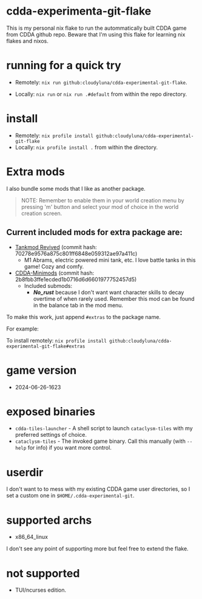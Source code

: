 # cdda-experimenta-git-flake

This is my personal nix flake to run the autommatically built CDDA game from
CDDA github repo. Beware that I'm using this flake for learning nix flakes and nixos.

# running for a quick try

- Remotely: `nix run github:cloudyluna/cdda-experimental-git-flake`.

- Locally: `nix run` or `nix run .#default` from within the repo directory.

# install

- Remotely: `nix profile install github:cloudyluna/cdda-experimental-git-flake`
- Locally:  `nix profile install .` from within the directory.

# Extra mods

I also bundle some mods that I like as another package.

> NOTE: Remember to enable them in your world creation menu by pressing 'm' button and select your mod of choice
in the world creation screen.

## Current included mods for extra package are:
- [Tankmod Revived](https://github.com/chaosvolt/cdda-tankmod-revived-mod) (commit hash: 70278e9576a875c801ff6848e059312ae97a411c)
  - M1 Abrams, electric powered mini tank, etc. I love battle tanks in this game! Cozy and comfy.
- [CDDA-Minimods](https://github.com/John-Candlebury/CDDA-Minimods/) (commit hash: 2b8fbb3ffe1ecded1b0716d6d6601977752457d5)
  - Included submods:
    - ***No_rust*** because I don't want want character skills to decay overtime of when rarely used. Remember
    this mod can be found in the balance tab in the mod menu.

To make this work, just append `#extras` to the package name.

For example:

To install remotely: `nix profile install github:cloudyluna/cdda-experimental-git-flake#extras`

# game version

- 2024-06-26-1623

# exposed binaries

- `cdda-tiles-launcher` - A shell script to launch `cataclysm-tiles` with my preferred settings of choice.
- `cataclysm-tiles` - The invoked game binary. Call this manually (with `--help` for info) if you want more control.

# userdir

I don't want to to mess with my existing CDDA game user directories, so I set a custom one in `$HOME/.cdda-experimental-git`.

# supported archs

- x86_64_linux

I don't see any point of supporting more but feel free to extend the flake.

# not supported
- TUI/ncurses edition.
